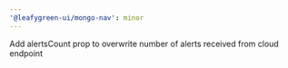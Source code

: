 ```yaml
---
'@leafygreen-ui/mongo-nav': minor
---
```


Add alertsCount prop to overwrite number of alerts received from cloud endpoint
